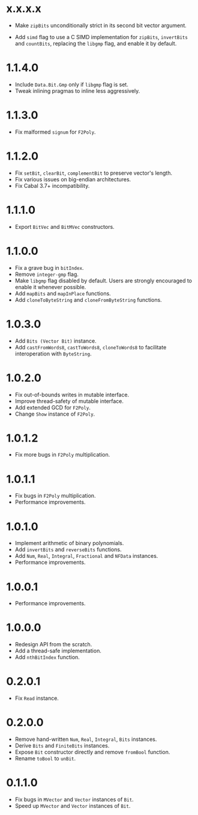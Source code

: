 # x.x.x.x

* Make `zipBits` unconditionally strict in its second bit vector argument.

* Add `simd` flag to use a C SIMD implementation for `zipBits`, `invertBits` and `countBits`,
  replacing the `libgmp` flag, and enable it by default.

# 1.1.4.0

* Include `Data.Bit.Gmp` only if `libgmp` flag is set.
* Tweak inlining pragmas to inline less aggressively.

# 1.1.3.0

* Fix malformed `signum` for `F2Poly`.

# 1.1.2.0

* Fix `setBit`, `clearBit`, `complementBit` to preserve vector's length.
* Fix various issues on big-endian architectures.
* Fix Cabal 3.7+ incompatibility.

# 1.1.1.0

* Export `BitVec` and `BitMVec` constructors.

# 1.1.0.0

* Fix a grave bug in `bitIndex`.
* Remove `integer-gmp` flag.
* Make `libgmp` flag disabled by default.
  Users are strongly encouraged to enable it whenever possible.
* Add `mapBits` and `mapInPlace` functions.
* Add `cloneToByteString` and `cloneFromByteString` functions.

# 1.0.3.0

* Add `Bits (Vector Bit)` instance.
* Add `castFromWords8`, `castToWords8`, `cloneToWords8`
  to facilitate interoperation with `ByteString`.

# 1.0.2.0

* Fix out-of-bounds writes in mutable interface.
* Improve thread-safety of mutable interface.
* Add extended GCD for `F2Poly`.
* Change `Show` instance of `F2Poly`.

# 1.0.1.2

* Fix more bugs in `F2Poly` multiplication.

# 1.0.1.1

* Fix bugs in `F2Poly` multiplication.
* Performance improvements.

# 1.0.1.0

* Implement arithmetic of binary polynomials.
* Add `invertBits` and `reverseBits` functions.
* Add `Num`, `Real`, `Integral`, `Fractional` and `NFData` instances.
* Performance improvements.

# 1.0.0.1

* Performance improvements.

# 1.0.0.0

* Redesign API from the scratch.
* Add a thread-safe implementation.
* Add `nthBitIndex` function.

# 0.2.0.1

* Fix `Read` instance.

# 0.2.0.0

* Remove hand-written `Num`, `Real`, `Integral`, `Bits` instances.
* Derive `Bits` and `FiniteBits` instances.
* Expose `Bit` constructor directly and remove `fromBool` function.
* Rename `toBool` to `unBit`.

# 0.1.1.0

* Fix bugs in `MVector` and `Vector` instances of `Bit`.
* Speed up `MVector` and `Vector` instances of `Bit`.
